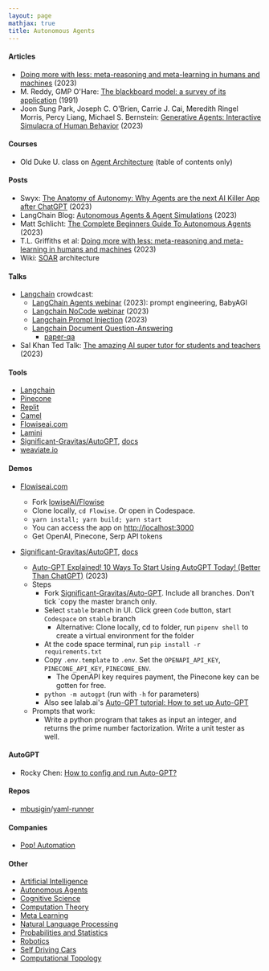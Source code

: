 ```yaml
---
layout: page
mathjax: true
title: Autonomous Agents
---
```

#### Articles
* [Doing more with less: meta-reasoning and meta-learning in humans and machines](https://cocosci.princeton.edu/papers/doing-more-with-less.pdf) (2023)
* M. Reddy,  GMP O'Hare: [The blackboard model: a survey of its application](https://link.springer.com/article/10.1007/BF00143760) (1991)
* Joon Sung Park, Joseph C. O'Brien, Carrie J. Cai, Meredith Ringel Morris, Percy Liang, Michael S. Bernstein: [Generative Agents: Interactive Simulacra of Human Behavior](https://arxiv.org/abs/2304.03442) (2023)

#### Courses
* Old Duke U. class on [Agent Architecture](https://users.cs.duke.edu/~brd/Teaching/Previous/AI/Lectures/Summaries/architectures.html) (table of contents only)


#### Posts
* Swyx: [The Anatomy of Autonomy: Why Agents are the next AI Killer App after ChatGPT](https://www.latent.space/p/agents) (2023)
* LangChain Blog: [Autonomous Agents & Agent Simulations](https://blog.langchain.dev/agents-round/) (2023)
* Matt Schlicht: [The Complete Beginners Guide To Autonomous Agents](https://www.mattprd.com/p/the-complete-beginners-guide-to-autonomous-agents) (2023)
* T.L. Griffiths et al: [Doing more with less: meta-reasoning and meta-learning in humans and machines](https://cocosci.princeton.edu/papers/doing-more-with-less.pdf) (2023)
* Wiki: [SOAR](https://en.wikipedia.org/wiki/Soar_(cognitive_architecture)) architecture

#### Talks
* [Langchain](https://www.crowdcast.io/@langchain) crowdcast:
  * [LangChain Agents webinar](https://www.crowdcast.io/c/46erbpbz609r) (2023): prompt engineering, BabyAGI
  * [Langchain NoCode webinar](https://www.crowdcast.io/c/38stgg2vma7m) (2023)
  * [Langchain Prompt Injection](https://www.crowdcast.io/c/ht7qt3rvesvg) (2023)
  * [Langchain Document Question-Answering](https://www.crowdcast.io/c/rh66hcwivly0)
    * [paper-qa](https://github.com/whitead/paper-qa)
* Sal Khan Ted Talk: [The amazing AI super tutor for students and teachers](https://www.ted.com/talks/sal_khan_the_amazing_ai_super_tutor_for_students_and_teachers/c) (2023)

#### Tools
* [Langchain](https://python.langchain.com/en/latest/getting_started/getting_started.html)
* [Pinecone](https://www.pinecone.io/)
* [Replit](https://replit.com)
* [Camel](https://www.camel-ai.org/)
* [Flowiseai.com](https://flowiseai.com/)
* [Lamini](https://lamini.ai/)
* [Significant-Gravitas/AutoGPT](https://github.com/Significant-Gravitas/Auto-GPT), [docs](https://docs.agpt.co/setup/)
* [weaviate.io](https://weaviate.io/)

#### Demos
* [Flowiseai.com](https://flowiseai.com/)
  * Fork [lowiseAI/Flowise](https://github.com/FlowiseAI/Flowise)
  * Clone locally, `cd Flowise`. Or open in Codespace.
  * `yarn install; yarn build; yarn start`
  * You can access the app on [http://localhost:3000](http://localhost:3000)
  * Get OpenAI, Pinecone, Serp API tokens
  
* [Significant-Gravitas/AutoGPT](https://github.com/Significant-Gravitas/Auto-GPT), [docs](https://docs.agpt.co/setup/)
  * [Auto-GPT Explained! 10 Ways To Start Using AutoGPT Today! (Better Than ChatGPT)](https://www.youtube.com/watch?v=465RFn6KmiQ) (2023)
  * Steps
    * Fork [Significant-Gravitas/Auto-GPT](https://github.com/Significant-Gravitas/Auto-GPT). Include all branches. Don't tick `copy the master branch only.
    * Select `stable` branch in UI. Click green `Code` button, start `Codespace` on `stable` branch
      * Alternative: Clone locally, cd to folder, run `pipenv shell` to create a virtual environment for the folder
    * At the code space terminal, run `pip install -r requirements.txt`
    * Copy `.env.template` to `.env`. Set the `OPENAPI_API_KEY`, `PINECONE_API_KEY`, `PINECONE_ENV`.
      * The OpenAPI key requires payment, the Pinecone key can be gotten for free.
    * `python -m autogpt` (run with `-h` for parameters)
    * Also see lalab.ai's [Auto-GPT tutorial: How to set up Auto-GPT](https://lablab.ai/t/auto-gpt-tutorial-how-to-set-up-auto-gpt)
  * Prompts that work:
    * Write a python program that takes as input an integer, and returns the prime number factorization. Write a unit tester as well.

#### AutoGPT
* Rocky Chen: [How to config and run Auto-GPT?](https://medium.com/codex/how-to-config-and-run-auto-gpt-11f406d9fba4)

#### Repos
* [mbusigin](https://github.com/mbusigin)/[yaml-runner](https://github.com/mbusigin/yaml-runner)

#### Companies
* [Pop! Automation](https://www.popautomation.com/)

#### Other
* [Artificial Intelligence](artificial_intelligence.md)
* [Autonomous Agents](autonomous_agents.md)
* [Cognitive Science](cognitive_science.md)
* [Computation Theory](computation_theory.md)
* [Meta Learning](meta_learning.md)
* [Natural Language Processing](natural_language_processing.md)
* [Probabilities and Statistics](probabilities_and_statistics.md)
* [Robotics](robotics.md)
* [Self Driving Cars](self_driving_cars.md)
* [Computational Topology](computational_topology.md)
